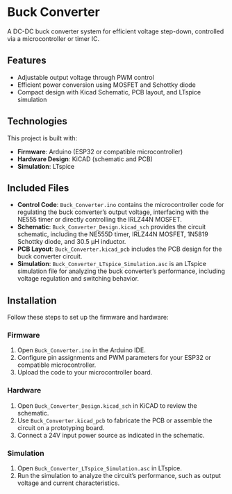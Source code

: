 # Buck Converter

A DC-DC buck converter system for efficient voltage step-down, controlled via a microcontroller or timer IC.

## Features

- Adjustable output voltage through PWM control
- Efficient power conversion using MOSFET and Schottky diode
- Compact design with Kicad Schematic, PCB layout, and LTspice simulation

## Technologies

This project is built with:

- **Firmware**: Arduino (ESP32 or compatible microcontroller)
- **Hardware Design**: KiCAD (schematic and PCB)
- **Simulation**: LTspice

## Included Files

- **Control Code**: `Buck_Converter.ino` contains the microcontroller code for regulating the buck converter’s output voltage, interfacing with the NE555 timer or directly controlling the IRLZ44N MOSFET.
- **Schematic**: `Buck_Converter_Design.kicad_sch` provides the circuit schematic, including the NE555D timer, IRLZ44N MOSFET, 1N5819 Schottky diode, and 30.5 µH inductor.
- **PCB Layout**: `Buck_Converter.kicad_pcb` includes the PCB design for the buck converter circuit.
- **Simulation**: `Buck_Converter_LTspice_Simulation.asc` is an LTspice simulation file for analyzing the buck converter’s performance, including voltage regulation and switching behavior.

## Installation

Follow these steps to set up the firmware and hardware:

### Firmware

1. Open `Buck_Converter.ino` in the Arduino IDE.
2. Configure pin assignments and PWM parameters for your ESP32 or compatible microcontroller.
3. Upload the code to your microcontroller board.

### Hardware

1. Open `Buck_Converter_Design.kicad_sch` in KiCAD to review the schematic.
2. Use `Buck_Converter.kicad_pcb` to fabricate the PCB or assemble the circuit on a prototyping board.
3. Connect a 24V input power source as indicated in the schematic.

### Simulation

1. Open `Buck_Converter_LTspice_Simulation.asc` in LTspice.
2. Run the simulation to analyze the circuit’s performance, such as output voltage and current characteristics.
